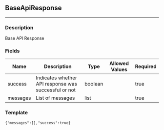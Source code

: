 ## BaseApiResponse
---
### Description
Base API Response
### Fields
| Name | Description | Type | Allowed Values | Required |
| ---- | ----------- | ---- | -------------- | -------- |
| success | Indicates whether API response was successful or not | boolean |  | true |
| messages | List of messages | list |  | true |
### Template
```
{"messages":[],"success":true}
```
